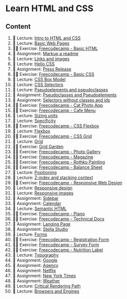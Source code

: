 # Learn HTML and CSS

## Content

1. 📖 Lecture: [Intro to HTML and CSS](./html-css-lec-intro-to-html-css.md)
2. 📖 Lecture: [Basic Web Pages](./html-css-lec-intro-to-html-css.md)
3. 🏃‍♂️ Exercise: [Freecodecamp - Basic HTML](./html-css-ex-freecodecamp-basic-html.md)
4. 🚀 Assignment: [Markup a readme](./html-css-as-markup-a-readme.md)
5. 📖 Lecture: [Links and images](./html-css-lec-links-and-images.md)
6. 📖 Lecture: [Hello CSS](./html-css-lec-hello-css.md)
7. 🚀 Assignment: [Press Release](./html-css-as-press-release.md)
8. 🏃‍♂️ Exercise: [Freecodecamp - Basic CSS](./html-css-ex-freecodecamp-basic-css.md)
9. 📖 Lecture: [CSS Box Model](./html-css-lec-css-box-model.md)
10. 📖 Lecture: [CSS Selectors](./html-css-lec-css-selectors.md)
11. 📖 Lecture: [Pseudoelements and pseudoclasses](./html-css-lec-pseudoelements-pseudoclasses.md)
12. 🚀 Assignment: [Pseudoclasses and Pseudoelements](./html-css-as-pseudoclasses-pseudoelements.md)
13. 🚀 Assignment: [Selectors without classes and ids](./html-css-as-selectors-without-classes-and-ids.md)
14. 🏃‍♂️ Exercise: [Freecodecamp - Cat Photo App](./html-css-ex-freecodecamp-cat-photo-app.md)
15. 🏃‍♂️ Exercise: [Freecodecamp - Cafe Menu](./html-css-as-freecodecamp-cafe-menu.md)
16. 📖 Lecture: [Sizing units](./html-css-lec-sizing-units.md)
17. 📖 Lecture: [Specificity](./html-css-lec-specificity.md)
18. 🏃‍♂️ Exercise: [Freecodecamp - CSS Flexbox](./html-css-ex-freecodecamp-css-flexbox.md)
19. 📖 Lecture: [Flexbox](./html-css-lec-flexbox.md)
20. 🏃‍♂️ Exercise: [Freecodecamp - CSS Grid](./html-css-ex-freecodecamp-css-grid.md)
21. 📖 Lecture: [Grid](./html-css-lec-grid.md)
22. 🏃‍♂️ Exercise: [Grid Garden](./html-css-ex-grid-garden.md)
23. 🏃‍♂️ Exercise: [Freecodecamp - Photo Gallery](./html-css-ex-freecodecamp-photo-gallery.md)
24. 🏃‍♂️ Exercise: [Freecodecamp - Magazine](./html-css-ex-freecodecamp-magazine.md)
25. 🏃‍♂️ Exercise: [Freecodecamp - Rothko Painting](./html-css-ex-freecodecamp-rothko-painting.md)
26. 🏃‍♂️ Exercise: [Freecodecamp - Balance Sheet](./html-css-ex-frecodecamp-balance-sheet.md)
27. 📖 Lecture: [Positioning](./html-css-lec-positioning.md)
28. 📖 Lecture: [Z-index and stacking context](./html-css-lec-z-index-and-stacking-context.md)
29. 🏃‍♂️ Exercise: [Freecodecamp - Responsive Web Design](./html-css-ex-freecodecamp-responsive-web-design.md)
30. 📖 Lecture: [Responsive design](./html-css-lec-responsive-design.md)
31. 📖 Lecture: [Responsive images](./html-css-lec-responsive-images.md)
32. 🚀 Assignment: [Sidebar](./html-css-as-sidebar.md)
33. 🚀 Assignment: [Calendar](./html-css-as-calendar.md)
34. 📖 Lecture: [Semantic HTML](./html-css-lec-semantic-html.md)
35. 🏃‍♂️ Exercise: [Freecodecamp - Piano](./html-css-ex-freecodecamp-piano.md)
36. 🏃‍♂️ Exercise: [Freecodecamp - Technical Docs](./html-css-ex-freecodecamp-technical-doc-page.md)
37. 🚀 Assignment: [Langing Page](./html-css-as-landing-page.md)
38. 🚀 Assignment: [Stella Studio](./html-css-as-stella-studio.md)
39. 📖 Lecture: [Forms](./html-css-lec-forms.md)
40. 🏃‍♂️ Exercise: [Freecodecamp - Registration Form](./html-css-ex-freecodecamp-registration-form.md)
41. 🏃‍♂️ Exercise: [Freecodecamp - Survey Form](./html-css-ex-freecodecamp-survey-form.md)
42. 🏃‍♂️ Exercise: [Freecodecamp - Nutrition Label](./html-css-ex-freecodecamp-nutrition-label.md)
43. 📖 Lecture: [Typography](./html-css-lec-typography.md)
44. 🚀 Assignment: [Google](./html-css-as-google.md)
45. 🚀 Assignment: [Agency](./html-css-as-agency.md)
46. 🚀 Assignment: [Netflix](./html-css-as-netflix.md)
47. 🚀 Assignment: [New York Times](./html-css-as-new-york-times.md)
48. 🚀 Assignment: [Weather](./html-css-as-weather.md)
49. 📖 Lecture: [Critical Rendering Path](./html-css-lec-critical-rendering-path.md)
50. 📖 Lecture: [Browsers and Engines](./html-css-lec-browsers-and-engines.md)
